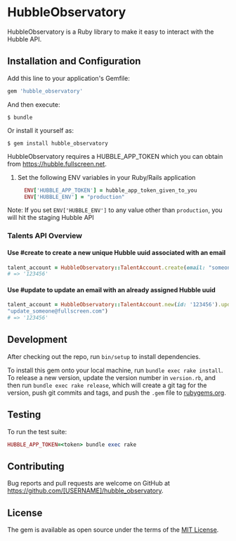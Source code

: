 # HubbleObservatory

HubbleObservatory is a Ruby library to make it easy to interact with the Hubble API.

## Installation and Configuration

Add this line to your application's Gemfile:

```ruby
gem 'hubble_observatory'
```

And then execute:

    $ bundle

Or install it yourself as:

    $ gem install hubble_observatory


HubbleObservatory requires a HUBBLE_APP_TOKEN which you can obtain from https://hubble.fullscreen.net.

1. Set the following ENV variables in your Ruby/Rails application

    ```ruby
      ENV['HUBBLE_APP_TOKEN'] = hubble_app_token_given_to_you
      ENV['HUBBLE_ENV'] = "production"
    ```

Note: If you set `ENV['HUBBLE_ENV']` to any value other than
`production`, you will hit the staging Hubble API

### Talents API Overview

#### Use #create to create a new unique Hubble uuid associated with an email

```ruby
talent_account = HubbleObservatory::TalentAccount.create(email: "someone@fullscreen.com")
# => '123456'
```

#### Use #update to update an email with an already assigned Hubble uuid

```ruby
talent_account = HubbleObservatory::TalentAccount.new(id: '123456').update(email:
"update_someone@fullscreen.com")
# => '123456'
```

## Development

After checking out the repo, run `bin/setup` to install dependencies.

To install this gem onto your local machine, run `bundle exec rake install`. To release a new version, update the version number in `version.rb`, and then run `bundle exec rake release`, which will create a git tag for the version, push git commits and tags, and push the `.gem` file to [rubygems.org](https://rubygems.org).

## Testing

To run the test suite:

```ruby
HUBBLE_APP_TOKEN=<token> bundle exec rake
```

## Contributing

Bug reports and pull requests are welcome on GitHub at https://github.com/[USERNAME]/hubble_observatory.


## License

The gem is available as open source under the terms of the [MIT License](http://opensource.org/licenses/MIT).

